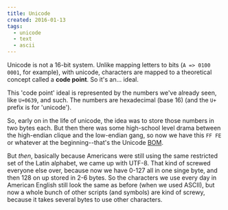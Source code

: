 ```yaml
---
title: Unicode
created: 2016-01-13
tags:
  - unicode
  - text
  - ascii
---
```


Unicode is not a 16-bit system. Unlike mapping letters to bits (`A => 0100
0001`, for example), with unicode, characters are mapped to a theoretical
concept called a **code point**. So it's an... ideal.

This 'code point' ideal is represented by the numbers we've already seen, like
`U+0639`, and such. The numbers are hexadecimal (base 16) (and the `U+` prefix
is for 'unicode').

So, early on in the life of unicode, the idea was to store those numbers in two
bytes each. But then there was some high-school level drama between the
high-endian clique and the low-endian gang, so now we have this `FF FE` or
whatever at the beginning--that's the Unicode
[BOM](https://en.wikipedia.org/wiki/Byte_order_mark).

But _then_, basically because Americans were still using the same restricted set
of the Latin alphabet, we came up with UTF-8. That kind of screwed everyone else
over, because now we have 0-127 all in one singe byte, and then 128 on up stored
in 2-6 bytes. So the characters we use every day in American English still look
the same as before (when we used ASCII), but now a whole bunch of other scripts
(and symbols) are kind of screwy, because it takes several bytes to use other
characters.
